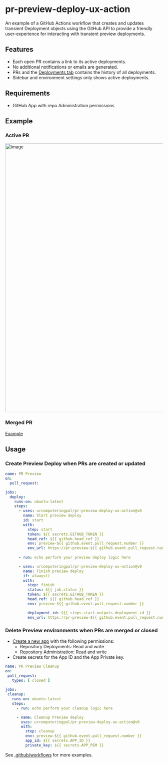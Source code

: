 # pr-preview-deploy-ux-action

An example of a GitHub Actions workflow that creates and updates transient Deployment objects using the GitHub API to provide a friendly user-experience for interacting with transient preview deployments.

## Features

- Each open PR contains a link to its active deployments.
- No additional notifications or emails are generated.
- PRs and the [Deployments tab](https://github.com/urcomputeringpal/pr-preview-deploy-ux-action/deployments) contains the history of all deployments.
- Sidebar and environment settings only shows active deployments.

## Requirements

- GitHub App with repo Administration permissions

## Example

### Active PR

<img width="858" alt="image" src="https://user-images.githubusercontent.com/47/232167347-5a30a8a7-5e15-47e7-9862-8f1ab5bdb01f.png">

### Merged PR

[Example](https://github.com/urcomputeringpal/pr-preview-deploy-ux-action/pull/20)

## Usage

### Create Preview Deploy when PRs are created or updated

```yaml
name: PR Preview
on:
  pull_request:

jobs:
  deploy:
    runs-on: ubuntu-latest
    steps:
      - uses: urcomputeringpal/pr-preview-deploy-ux-action@v0
        name: Start preview deploy
        id: start
        with:
          step: start
          token: ${{ secrets.GITHUB_TOKEN }}
          head_ref: ${{ github.head_ref }}
          env: preview-${{ github.event.pull_request.number }}
          env_url: https://pr-preview-${{ github.event.pull_request.number }}.example.com
          
      - run: echo perform your preview deploy logic here

      - uses: urcomputeringpal/pr-preview-deploy-ux-action@v0
        name: Finish preview deploy
        if: always()
        with:
          step: finish
          status: ${{ job.status }}
          token: ${{ secrets.GITHUB_TOKEN }}
          head_ref: ${{ github.head_ref }}
          env: preview-${{ github.event.pull_request.number }}

          deployment_id: ${{ steps.start.outputs.deployment_id }}
          env_url: https://pr-preview-${{ github.event.pull_request.number }}.example.com
 ```
 
 ### Delete Preview environments when PRs are merged or closed

- [Create a new app](https://docs.github.com/en/developers/apps/creating-a-github-app) with the following permissions:
  - Repository Deployments: Read and write
  - Repository Administration: Read and write
- Create secrets for the App ID and the App Private key. 

 ```yaml
name: PR Preview Cleanup
on:
  pull_request:
    types: [ closed ]
  
jobs:
  cleanup:
    runs-on: ubuntu-latest
    steps:
      - run: echo perform your cleanup logic here

      - name: Cleanup Preview deploy
        uses: urcomputeringpal/pr-preview-deploy-ux-action@v0
        with:
          step: cleanup
          env: preview-${{ github.event.pull_request.number }}
          app_id: ${{ secrets.APP_ID }}
          private_key: ${{ secrets.APP_PEM }}            
```

See [.github/workflows](./.github/workflows) for more examples.

